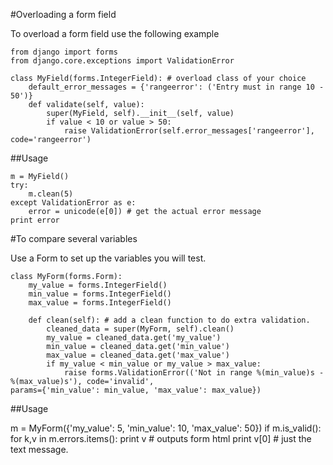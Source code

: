 #Overloading a form field

To overload a form field use the following example

    from django import forms
    from django.core.exceptions import ValidationError
    
    class MyField(forms.IntegerField): # overload class of your choice
        default_error_messages = {'rangeerror': ('Entry must in range 10 - 50')}
        def validate(self, value):
            super(MyField, self).__init__(self, value)
            if value < 10 or value > 50:
                raise ValidationError(self.error_messages['rangeerror'], code='rangeerror')
                
                
##Usage

    m = MyField()
    try:
        m.clean(5)
    except ValidationError as e:
        error = unicode(e[0]) # get the actual error message
    print error
    
#To compare several variables

Use a Form to set up the variables you will test.

    class MyForm(forms.Form):
        my_value = forms.IntegerField()
        min_value = forms.IntegerField()
        max_value = forms.IntegerField()

        def clean(self): # add a clean function to do extra validation.
            cleaned_data = super(MyForm, self).clean()
            my_value = cleaned_data.get('my_value')
            min_value = cleaned_data.get('min_value')
            max_value = cleaned_data.get('max_value')
            if my_value < min_value or my_value > max_value:
                raise forms.ValidationError(('Not in range %(min_value)s - %(max_value)s'), code='invalid',                                      params={'min_value': min_value, 'max_value': max_value})
                
                
##Usage

m = MyForm({'my_value': 5, 'min_value': 10, 'max_value': 50})
if m.is_valid():
    for k,v in m.errors.items():
        print v # outputs form html
        print v[0] # just the text message.
